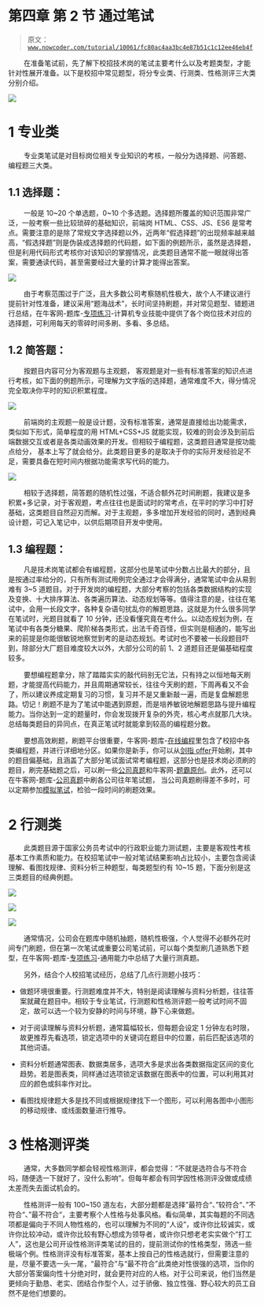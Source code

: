 # 第四章 第 2 节 通过笔试

> 原文：[`www.nowcoder.com/tutorial/10061/fc80ac4aa3bc4e87b51c1c12ee46eb4f`](https://www.nowcoder.com/tutorial/10061/fc80ac4aa3bc4e87b51c1c12ee46eb4f)

        在准备笔试前，先了解下校招技术岗的笔试主要考什么以及考题类型，才能针对性展开准备。以下是校招中常见题型，将分专业类、行测类、性格测评三大类分别介绍。

![](img/08a02c0d4bbffe5673c9b3845d11e6f3.png)

# 1 专业类

        专业类笔试是对目标岗位相关专业知识的考核，一般分为选择题、问答题、编程题三大类。

## **1.1 选择题：**

        一般是 10~20 个单选题，0~10 个多选题。选择题所覆盖的知识范围非常广泛，一般考察一些比较琐碎的基础知识，前端岗 HTML、CSS、JS、ES6 是常考点。需要注意的是除了常规文字选择题以外，近两年“假选择题”的出现频率越来越高，“假选择题”则是伪装成选择题的代码题，如下面的例题所示，虽然是选择题，但是利用代码形式考核你对该知识的掌握情况，此类题目通常不能一眼就得出答案，需要通读代码，甚至需要经过大量的计算才能得出答案。

![](img/7242c3bba34ffe19d9634bad2a97feea.png)

        由于考察范围过于广泛，且大多数公司考察随机性极大，故个人不建议进行提前针对性准备，建议采用“题海战术”，长时间坚持刷题，并对常见题型、错题进行总结，在牛客网-题库-[专项练习](https://www.nowcoder.com/intelligentTest?categories=0)-计算机专业技能中提供了各个岗位技术对应的选择题，可利用每天的零碎时间多刷、多看、多总结。

## **1.2 简答题：**

        按题目内容可分为客观题与主观题， 客观题是对一些有标准答案的知识点进行考核，如下面的例题所示，可理解为文字版的选择题，通常难度不大，得分情况完全取决你平时的知识积累程度。

![](img/f42434d1fb1dbd9b73dfefa0579629ec.png)

        前端岗的主观题一般是设计题，没有标准答案，通常是直接给出功能需求，类似如下形式，简单程度的用 HTML+CSS+JS 就能实现，较难的则会涉及到前后端数据交互或者是各类动画效果的开发。但相较于编程题，这类题目通常是按功能点给分， 基本上写了就会给分。此类题目更多的是取决于你的实际开发经验足不足，需要具备在短时间内根据功能需求写代码的能力。

![](img/9c86bddea75f0f5806138f2f808cab63.png)

        相较于选择题，简答题的随机性过强，不适合额外花时间刷题，我建议是多积累+多记录，对于客观题，考点往往也是面试时的常考点，在平时的学习中打好基础，这类题目自然迎刃而解。对于主观题，多多增加开发经验的同时，遇到经典设计题，可记入笔记中，以供后期项目开发中使用。

## **1.3 编程题：**

        凡是技术岗笔试都会有编程题，这部分也是笔试中分数占比最大的部分，且是按通过率给分的，只有所有测试用例完全通过才会得满分，通常笔试中会从易到难有 3~5 道题目。对于开发岗的编程题，大部分考察的包括各类数据结构的实现及变换、十大排序算法、各类遍历算法、动态规划等等。值得注意的是，往往在笔试中，会用一长段文字，各种复杂语句扰乱你的解题思路，这就是为什么很多同学在笔试时，光题目就看了 10 分钟，还没看懂究竟在考什么。以动态规划为例，在笔试中有各类分糖果、爬阶梯各类形式，出法千奇百怪，但实则是相通的，能写出来的前提是你能很敏锐地察觉到考的是动态规划。考试时也不要被一长段题目吓到，除部分大厂题目难度较大以外，大部分公司的前 1、2 道题目还是偏基础程度较多。

        要想编程题拿分，除了踏踏实实的敲代码别无它法，只有持之以恒地每天刷题，才能提高代码能力，并且周期通常较长，往往今天刷的题，下周再看又不会了，所以建议养成定期复习的习惯，复习并不是又重新敲一遍，而是复盘解题思路。切记！刷题不是为了笔试中能遇到原题，而是培养敏锐地解题思路与提升编程能力。当你达到一定的题量时，你会发现拨开复杂的外壳，核心考点就那几大块。总结每类题目的异同点，在真正笔试时就能拿到较高的编程题分数。

        要想高效刷题，刷题平台很重要，牛客网-题库-[在线编程](https://www.nowcoder.com/activity/oj)里包含了校招中各类编程题，并进行详细地分区。如果你是新手，你可以从[剑指 offer](https://www.nowcoder.com/ta/coding-interviews)开始刷，其中的题目偏基础，且涵盖了大部分笔试面试常考编程题，这部分也是技术岗必须刷的题目，刷完基础题之后，可以刷一些[公司真题](https://www.nowcoder.com/activity/oj)和牛客网-[题霸原创](https://www.nowcoder.com/ta/job-code)。此外，还可以在牛客网-题库-[公司真题](https://www.nowcoder.com/contestRoom?categories=0)中刷各公司往年笔试题， 当公司真题刷得差不多时，可以定期参加[模拟笔试](https://www.nowcoder.com/mockexam/MockExam)，检验一段时间的刷题效果。

# 2 行测类

        此类题目源于国家公务员考试中的行政职业能力测试题，主要是客观性考核基本工作素质和能力。在校招笔试中一般对笔试结果影响占比较小，主要包含阅读理解、看图找规律、资料分析三种题型，每类题型约有 10~15 题，下面分别是这三类题目的经典例题。

![](img/2efdebfaa267323c7ac004d5f0352dc6.png)

![](img/2d8ee4386045f875c4aca2957b119b4e.png)

![](img/74dac01be9e1cda4b97c3cb8c2af7c2e.png)

        通常情况，公司会在题库中随机抽题，随机性极强，个人觉得不必额外花时间专门刷题，但在第一次笔试或重要公司笔试前，可以每个类型刷几道熟悉下题型，在牛客网-题库-[专项练习](https://www.nowcoder.com/intelligentTest)-通用能力中总结了大量行测真题。

        另外，结合个人校招笔试经历，总结了几点行测题小技巧：

*   做题环境很重要。行测题难度并不大，特别是阅读理解与资料分析题，往往答案就藏在题目中。相较于专业笔试，行测题和性格测评题一般考试时间不固定，故可以选一个较为安静的时间与环境，静下心来做题。

*   对于阅读理解与资料分析题，通常篇幅较长，但每题会设定 1 分钟左右时限，故更推荐先看选项，锁定选项中的关键词在题目中的位置，前后匹配该选项的其他词语。

*   资料分析题通常图表、数据类居多，选项大多是求出各类数据指定区间的变化趋势。若是图表类，同样通过选项锁定该数据在图表中的位置，可以利用其对应的颜色或斜率作对比。

*   看图找规律题大多是找不同或根据规律找下一个图形，可以利用各图中小图形的移动规律、或线面数量进行推导。

# 3 性格测评类

        通常，大多数同学都会轻视性格测评，都会觉得：“不就是选符合与不符合吗，随便选一下就好了，没什么影响”。但每年都会有同学因性格测评没做或成绩太差而失去面试机会的。

        性格测评一般有 100~150 道左右，大部分题都是选择”最符合“、”较符合“、”不符合“、”最不符合“，主要考察个人性格与处事风格。看似简单，其实每题的不同选项都是偏向于不同人物性格的，也可以理解为不同的“人设”，或许你比较诚实，或许你比较冲动，或许你比较有野心想成为领导者，或许你只想老老实实做个“打工人”，这也是公司开设性格测评类笔试的目的，提前测试你的性格类型，筛选一些极端个例。性格测评没有标准答案，基本上按自己的性格选就行，但需要注意的是，尽量不要选一头一尾，“最符合”与“最不符合”此类绝对性很强的选项，当你的大部分答案偏向性十分绝对时，就会更符对应的人格。对于公司来说，他们当然是更倾向于勤恳、老实、团结合作型个人，过于骄傲、独立性强、野心较大的员工自然不是他们想要的。